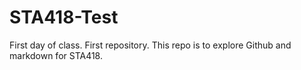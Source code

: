 # STA418-Test
First day of class. First repository.
This repo is to explore Github and markdown for STA418.
